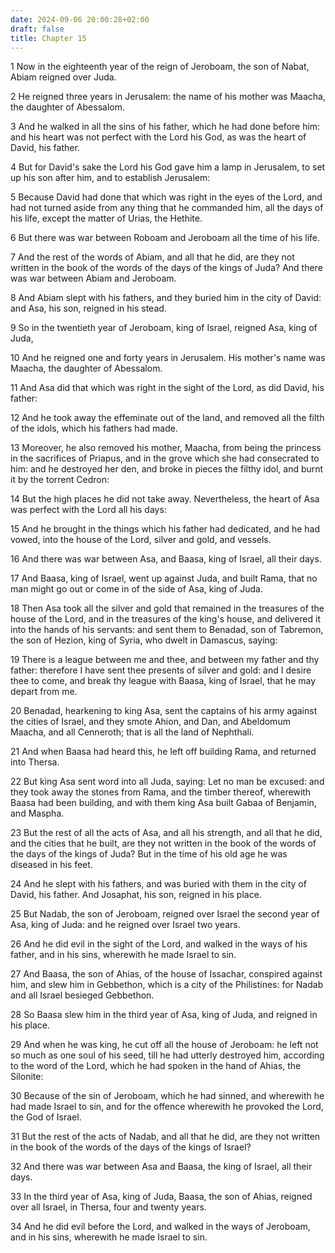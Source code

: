 ```yaml
---
date: 2024-09-06 20:00:28+02:00
draft: false
title: Chapter 15
---
```




1 Now in the eighteenth year of the reign of Jeroboam, the son of Nabat, Abiam reigned over Juda.

2 He reigned three years in Jerusalem: the name of his mother was Maacha, the daughter of Abessalom.

3 And he walked in all the sins of his father, which he had done before him: and his heart was not perfect with the Lord his God, as was the heart of David, his father.

4 But for David's sake the Lord his God gave him a lamp in Jerusalem, to set up his son after him, and to establish Jerusalem:

5 Because David had done that which was right in the eyes of the Lord, and had not turned aside from any thing that he commanded him, all the days of his life, except the matter of Urias, the Hethite.

6 But there was war between Roboam and Jeroboam all the time of his life.

7 And the rest of the words of Abiam, and all that he did, are they not written in the book of the words of the days of the kings of Juda? And there was war between Abiam and Jeroboam.

8 And Abiam slept with his fathers, and they buried him in the city of David: and Asa, his son, reigned in his stead.

9 So in the twentieth year of Jeroboam, king of Israel, reigned Asa, king of Juda,

10 And he reigned one and forty years in Jerusalem. His mother's name was Maacha, the daughter of Abessalom.

11 And Asa did that which was right in the sight of the Lord, as did David, his father:

12 And he took away the effeminate out of the land, and removed all the filth of the idols, which his fathers had made.

13 Moreover, he also removed his mother, Maacha, from being the princess in the sacrifices of Priapus, and in the grove which she had consecrated to him: and he destroyed her den, and broke in pieces the filthy idol, and burnt it by the torrent Cedron:

14 But the high places he did not take away. Nevertheless, the heart of Asa was perfect with the Lord all his days:

15 And he brought in the things which his father had dedicated, and he had vowed, into the house of the Lord, silver and gold, and vessels.

16 And there was war between Asa, and Baasa, king of Israel, all their days.

17 And Baasa, king of Israel, went up against Juda, and built Rama, that no man might go out or come in of the side of Asa, king of Juda.

18 Then Asa took all the silver and gold that remained in the treasures of the house of the Lord, and in the treasures of the king's house, and delivered it into the hands of his servants: and sent them to Benadad, son of Tabremon, the son of Hezion, king of Syria, who dwelt in Damascus, saying:

19 There is a league between me and thee, and between my father and thy father: therefore I have sent thee presents of silver and gold: and I desire thee to come, and break thy league with Baasa, king of Israel, that he may depart from me.

20 Benadad, hearkening to king Asa, sent the captains of his army against the cities of Israel, and they smote Ahion, and Dan, and Abeldomum Maacha, and all Cenneroth; that is all the land of Nephthali.

21 And when Baasa had heard this, he left off building Rama, and returned into Thersa.

22 But king Asa sent word into all Juda, saying: Let no man be excused: and they took away the stones from Rama, and the timber thereof, wherewith Baasa had been building, and with them king Asa built Gabaa of Benjamin, and Maspha.

23 But the rest of all the acts of Asa, and all his strength, and all that he did, and the cities that he built, are they not written in the book of the words of the days of the kings of Juda? But in the time of his old age he was diseased in his feet.

24 And he slept with his fathers, and was buried with them in the city of David, his father. And Josaphat, his son, reigned in his place.

25 But Nadab, the son of Jeroboam, reigned over Israel the second year of Asa, king of Juda: and he reigned over Israel two years.

26 And he did evil in the sight of the Lord, and walked in the ways of his father, and in his sins, wherewith he made Israel to sin.

27 And Baasa, the son of Ahias, of the house of Issachar, conspired against him, and slew him in Gebbethon, which is a city of the Philistines: for Nadab and all Israel besieged Gebbethon.

28 So Baasa slew him in the third year of Asa, king of Juda, and reigned in his place.

29 And when he was king, he cut off all the house of Jeroboam: he left not so much as one soul of his seed, till he had utterly destroyed him, according to the word of the Lord, which he had spoken in the hand of Ahias, the Silonite:

30 Because of the sin of Jeroboam, which he had sinned, and wherewith he had made Israel to sin, and for the offence wherewith he provoked the Lord, the God of Israel.

31 But the rest of the acts of Nadab, and all that he did, are they not written in the book of the words of the days of the kings of Israel?

32 And there was war between Asa and Baasa, the king of Israel, all their days.

33 In the third year of Asa, king of Juda, Baasa, the son of Ahias, reigned over all Israel, in Thersa, four and twenty years.

34 And he did evil before the Lord, and walked in the ways of Jeroboam, and in his sins, wherewith he made Israel to sin.

